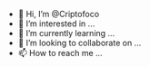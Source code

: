 - 👋 Hi, I’m @Criptofoco
- 👀 I’m interested in ...
- 🌱 I’m currently learning ...
- 💞️ I’m looking to collaborate on ...
- 📫 How to reach me ...

<!---
Criptofoco/Criptofoco is a ✨ special ✨ repository because its `README.md` (this file) appears on your GitHub profile.
You can click the Preview link to take a look at your changes.
--->
